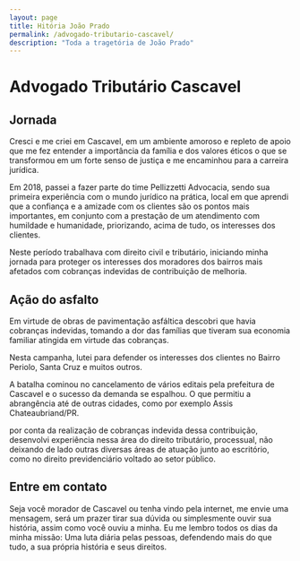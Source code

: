 ```yaml
---
layout: page
title: Hitória João Prado
permalink: /advogado-tributario-cascavel/
description: "Toda a tragetória de João Prado"
---
```

# Advogado Tributário Cascavel

## Jornada
Cresci e me criei em Cascavel, em um ambiente amoroso e repleto de apoio que me fez entender a importância da família e dos valores éticos o que se transformou em um forte senso de justiça e me encaminhou para a carreira jurídica.

Em 2018, passei a fazer parte do time Pellizzetti Advocacia, sendo sua primeira experiência com o mundo jurídico na prática, local em que aprendi que a confiança e a amizade com os clientes são os pontos mais importantes, em conjunto com a prestação de um atendimento com humildade e humanidade, priorizando, acima de tudo, os interesses dos clientes.

Neste período trabalhava com direito civil e tributário, iniciando minha jornada para proteger os interesses dos moradores dos bairros mais afetados com cobranças indevidas de contribuição de melhoria.

## Ação do asfalto
Em virtude de obras de pavimentação asfáltica descobri que havia cobranças indevidas, tomando a dor das famílias que tiveram sua economia familiar atingida em virtude das cobranças.

Nesta campanha, lutei para defender os interesses dos clientes no Bairro Periolo, Santa Cruz e muitos outros.

A batalha cominou no cancelamento de vários editais pela prefeitura de Cascavel e o sucesso da demanda se espalhou. O que permitiu a abrangência até de outras cidades, como por exemplo Assis Chateaubriand/PR.

por conta da realização de cobranças indevida dessa contribuição, desenvolvi experiência nessa área do direito tributário, processual, não deixando de lado outras diversas áreas de atuação junto ao escritório, como no direito previdenciário voltado ao setor público.

## Entre em contato
Seja você morador de Cascavel ou tenha vindo pela internet, me envie uma mensagem, será um prazer tirar sua dúvida ou simplesmente ouvir sua história, assim como você ouviu a minha. Eu me lembro todos os dias da minha missão: Uma luta diária pelas pessoas, defendendo mais do que tudo, a sua própria história e seus direitos.
